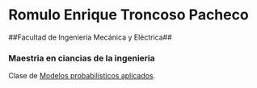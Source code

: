 # Romulo Enrique Troncoso Pacheco #

##Facultad de Ingeniería Mecánica y Eléctrica##

### Maestria en ciancias de la ingenieria ###
Clase de [Modelos probabilísticos aplicados](https://elisa.dyndns-web.com/teaching/prob/pisis/).

